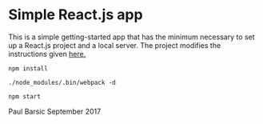 # Simple React.js app
This is a simple getting-started app that has the minimum necessary to set up a React.js project and a local server. The 
project modifies the instructions given [here.](https://www.codementor.io/tamizhvendan/beginner-guide-setup-reactjs-environment-npm-babel-6-webpack-du107r9zr)

`npm install`

`./node_modules/.bin/webpack -d`

`npm start`

Paul Barsic
September 2017
